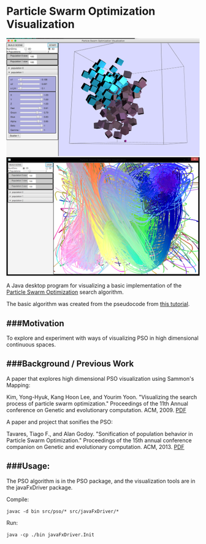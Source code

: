 Particle Swarm Optimization Visualization
=================

![screenshot](screenshots/3d.png)
![screenshot](screenshots/Init.PNG)

A Java desktop program for visualizing a basic implementation of the [Particle Swarm Optimization](http://en.wikipedia.org/wiki/Particle_swarm_optimization) search algorithm.

The basic algorithm was created from the pseudocode from [this tutorial](http://www.swarmintelligence.org/tutorials.php).

###Motivation
---
To explore and experiment with ways of visualizing PSO in high dimensional continuous spaces.


###Background / Previous Work
---
A paper that explores high dimensional PSO visualization using Sammon's Mapping:

Kim, Yong-Hyuk, Kang Hoon Lee, and Yourim Yoon. "Visualizing the search process of particle swarm optimization."
Proceedings of the 11th Annual conference on Genetic and evolutionary computation. ACM, 2009.
[PDF](http://cg.kw.ac.kr/kang/visual_pso/visual_pso.pdf)

A paper and project that sonifies the PSO:

Tavares, Tiago F., and Alan Godoy. "Sonification of population behavior in Particle Swarm Optimization."
Proceedings of the 15th annual conference companion on Genetic and evolutionary computation. ACM, 2013.
[PDF](http://www.dca.fee.unicamp.br/~tavares/Swarm/gecco2013.pdf)


###Usage:
---
The PSO algorithm is in the PSO package, and the visualization tools are in the javaFxDriver package.

Compile:
```Shell
javac -d bin src/pso/* src/javaFxDriver/*
```

Run:
```Shell
java -cp ./bin javaFxDriver.Init
```

